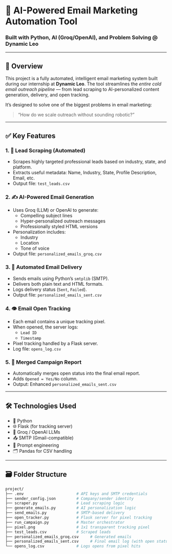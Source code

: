 # 🧠 AI-Powered Email Marketing Automation Tool  
### Built with Python, AI (Groq/OpenAI), and Problem Solving @ Dynamic Leo

---

## 🚀 Overview

This project is a fully automated, intelligent email marketing system built during our internship at **Dynamic Leo**. The tool streamlines the *entire cold email outreach pipeline* — from lead scraping to AI-personalized content generation, delivery, and open tracking.

It’s designed to solve one of the biggest problems in email marketing:
> “How do we scale outreach without sounding robotic?”

---

## ✅ Key Features

### 1. 🎯 Lead Scraping (Automated)
- Scrapes highly targeted professional leads based on industry, state, and platform.
- Extracts useful metadata: Name, Industry, State, Profile Description, Email, etc.
- Output file: `test_leads.csv`

### 2. ✍️ AI-Powered Email Generation
- Uses Groq (LLM) or OpenAI to generate:
  - Compelling subject lines
  - Hyper-personalized outreach messages
  - Professionally styled HTML versions
- Personalization includes:
  - Industry
  - Location
  - Tone of voice
- Output file: `personalized_emails_groq.csv`

### 3. 📧 Automated Email Delivery
- Sends emails using Python’s `smtplib` (SMTP).
- Delivers both plain text and HTML formats.
- Logs delivery status (`Sent`, `Failed`).
- Output file: `personalized_emails_sent.csv`

### 4. 👁️ Email Open Tracking
- Each email contains a unique tracking pixel.
- When opened, the server logs:
  - `Lead ID`
  - `Timestamp`
- Pixel tracking handled by a Flask server.
- Log file: `opens_log.csv`

### 5. 🔁 Merged Campaign Report
- Automatically merges open status into the final email report.
- Adds `Opened = Yes/No` column.
- Output: Enhanced `personalized_emails_sent.csv`

---

## 🛠 Technologies Used
- 🐍 Python
- 🌐 Flask (for tracking server)
- 🤖 Groq / OpenAI LLMs
- 📤 SMTP (Gmail-compatible)
- 🧠 Prompt engineering
- 🗂️ Pandas for CSV handling

---

## 🗃️ Folder Structure

```bash
project/
├── .env                       # API keys and SMTP credentials
├── sender_config.json         # Company/sender identity
├── scraper.py                 # Lead scraping logic
├── generate_emails.py         # AI personalization logic
├── send_emails.py             # SMTP-based delivery
├── open_tracker.py            # Flask server for pixel tracking
├── run_campaign.py            # Master orchestrator
├── pixel.png                  # 1x1 transparent tracking pixel
├── test_leads.csv             # Scraped leads
├── personalized_emails_groq.csv     # Generated emails
├── personalized_emails_sent.csv     # Final email log (with open status)
└── opens_log.csv              # Logs opens from pixel hits
